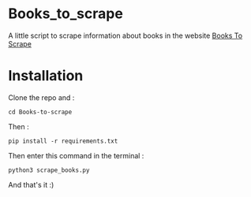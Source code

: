 # Books_to_scrape

A little script to scrape information about books in the website [Books To Scrape](http://books.toscrape.com/index.html)

# Installation

Clone the repo and :

```
cd Books-to-scrape 
```
Then :

```
pip install -r requirements.txt
```
Then enter this command in the terminal :

```
python3 scrape_books.py  
```

And that's it :)